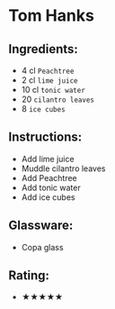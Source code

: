 # Tom Hanks

## Ingredients:
- 4 cl `Peachtree` <!-- - 5 cl `Peachtree` -->
- 2 cl `lime juice`
- 10 cl `tonic water`
- 20 `cilantro leaves`
- 8 `ice cubes`

## Instructions:
- Add lime juice
- Muddle cilantro leaves
- Add Peachtree
- Add tonic water
- Add ice cubes

## Glassware:
- Copa glass

## Rating:
- ★★★★★